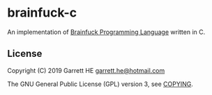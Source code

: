 # brainfuck-c

An implementation of [Brainfuck Programming Language][1] written in C.

## License

Copyright (C) 2019 Garrett HE <garrett.he@hotmail.com>

The GNU General Public License (GPL) version 3, see [COPYING](./COPYING).

[1]: https://en.wikipedia.org/wiki/Brainfuck
